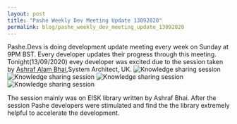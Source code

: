 ```yaml
---
layout: post
title: "Pashe Weekly Dev Meeting Update 13092020"
permalink: blog/pashe_weekly_dev_meeting_update_13092020
---
```


Pashe.Devs is doing development update meeting every week on Sunday at 9PM BST. Every developer updates their progress through this meeting. Tonight(13/09/2020) evey developer was excited due to the session taken by [Ashraf Alam Bhai](https://www.facebook.com/ashraful.alam),System Architect, UK. 
![Knowledge sharing session](htt://www.dev.pashe.life/images/meeting/1309201.jpg)
![Knowledge sharing session](htt://www.dev.pashe.life/images/meeting/1309202.jpg)
![Knowledge sharing session](htt://www.dev.pashe.life/images/meeting/1309203.jpg)
![Knowledge sharing session](htt://www.dev.pashe.life/images/meeting/1309204.jpg)

The session mainly was on EISK library written by Ashraf Bhai. After the session Pashe developers were stimulated and find the the library extremely helpful to accelerate the development.